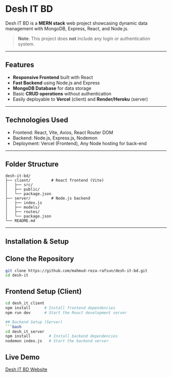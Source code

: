 # Desh IT BD

Desh IT BD is a **MERN stack** web project showcasing dynamic data management with MongoDB, Express, React, and Node.js. 
>  **Note**: This project does **not** include any login or authentication system. 

---

## Features
-  **Responsive Frontend** built with React 
-  **Fast Backend** using Node.js and Express 
-  **MongoDB Database** for data storage 
-  Basic **CRUD operations** without authentication 
-  Easily deployable to **Vercel** (client) and **Render/Heroku** (server) 

---

## Technologies Used
- Frontend: React, Vite, Axios, React Router DOM
- Backend: Node.js, Express.js, Nodemon 
- Deployment: Vercel (Frontend), Any Node hosting for back-end 

---

## Folder Structure
```
desh-it-bd/
├── client/         # React frontend (Vite)
│   ├── src/
│   ├── public/
│   └── package.json
├── server/         # Node.js backend
│   ├── index.js
│   ├── models/
│   ├── routes/
│   └── package.json
└── README.md
```

---

## Installation & Setup

## Clone the Repository
```bash
git clone https://github.com/mahmud-reza-rafsun/desh-it-bd.git
cd desh-it
```

## Frontend Setup (Client)
```bash
cd desh_it_client
npm install      # Install frontend dependencies
npm run dev      # Start the React development server

## Backend Setup (Server)
```bash
cd desh_it_server
npm install        # Install backend dependencies
nodemon index.js   # Start the backend server
```

## Live Demo
[Desh IT BD Website](https://desh-it-client.vercel.app)
